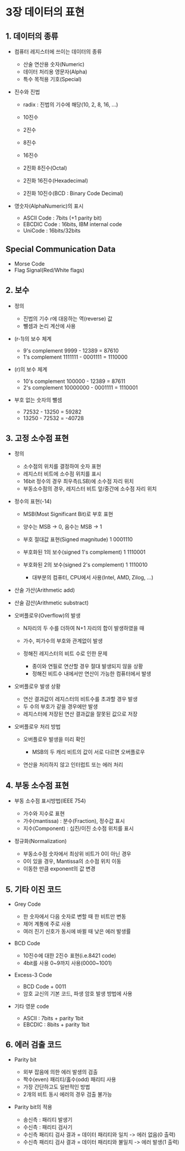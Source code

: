 # 3장 데이터의 표현

## 1. 데이터의 종류

- 컴퓨터 레지스터에 쓰이는 데이터의 종류

  - 산술 연산용 숫자(Numeric)
  - 데이터 처리용 영문자(Alpha)
  - 특수 목적용 기호(Special)

- 진수와 진법

  - radix : 진법의 기수에 해당(10, 2, 8, 16, ...)
  - 10진수
  - 2진수
  - 8진수
  - 16진수

  - 2진화 8진수(Octal)
  - 2진화 16진수(Hexadecimal)
  - 2진화 10진수(BCD : Binary Code Decimal)

- 영숫자(AlphaNumeric)의 표시

  - ASCII Code : 7bits (+1 parity bit)
  - EBCDIC Code : 16bits, IBM internal code
  - UniCode : 16bits/32bits

## Special Communication Data

- Morse Code
- Flag Signal(Red/White flags)

## 2. 보수

- 정의

  - 진법의 기수 r에 대응하는 역(reverse) 값
  - 뺄셈과 논리 계산에 사용

- (r-1)의 보수 체계

  - 9's complement 9999 - 12389 = 87610
  - 1's complement 1111111 - 0001111 = 1110000

- (r)의 보수 체계

  - 10's complement 100000 - 12389 = 87611
  - 2's complement 10000000 - 0001111 = 1110001

- 부호 없는 숫자의 뺄셈

  - 72532 - 13250 = 59282
  - 13250 - 72532 = -40728

## 3. 고정 소수점 표현

- 정의

  - 소수점의 위치를 결정하여 숫자 표현
  - 레지스터 비트에 소수점 위치를 표시
  - 16bit 정수의 경우 최우측(LSB)에 소수점 자리 위치
  - 부동소수점의 경우, 레지스터 비트 앞/중간에 소수점 자리 위치

- 정수의 표현(-14)

  - MSB(Most Significant Bit)로 부호 표현
  - 양수는 MSB -> 0, 음수는 MSB -> 1
  - 부호 절대값 표현(Signed magnitude) 1 0001110
  - 부호화된 1의 보수(signed 1's complement) 1 1110001
  - 부호화된 2의 보수(signed 2's complement) 1 1110010

    - 대부분의 컴퓨터, CPU에서 사용(Intel, AMD, Zilog, ...)

- 산술 가산(Arithmetic add)
- 산술 감산(Arithmetic substract)

- 오버플로우(Overflow)의 발생

  - N자리의 두 수를 더하여 N+1 자리의 합이 발생하였을 때
  - 가수, 피가수의 부호와 관계없이 발생
  - 정해진 레지스터의 비트 수로 인한 문제

    - 종이와 연필로 연산할 경우 절대 발생되지 않을 상황
    - 정해진 비트수 내에서만 연산이 가능한 컴퓨터에서 발생

- 오버플로우 발생 상황

  - 연산 결과값이 레지스터의 비트수를 초과할 경우 발생
  - 두 수의 부호가 같을 경우에만 발생
  - 레지스터에 저장된 연산 결과값을 잘못된 값으로 저장

- 오버플로우 처리 방법

  - 오버플로우 발생을 미리 확인

    - MSB의 두 캐리 비트의 값이 서로 다르면 오버플로우

  - 연산을 처리하지 않고 인터럽트 또는 에러 처리

## 4. 부동 소수점 표현

- 부동 소수점 표시방법(IEEE 754)

  - 가수와 지수로 표현
  - 가수(mantissa) : 분수(Fraction), 정수값 표시
  - 지수(Component) : 십진/이진 소수점 위치를 표시

- 정규화(Normalization)

  - 부동소수점 숫자에서 최상위 비트가 0이 아닌 경우
  - 0이 있을 경우, Mantissa의 소수점 위치 이동
  - 이동한 만큼 exponent의 값 변경

## 5. 기타 이진 코드

- Grey Code

  - 한 숫자에서 다음 숫자로 변할 때 한 비트만 변동
  - 제어 계통에 주로 사용
  - 여러 진기 신호가 동시에 바뀔 때 낮은 에러 발생률

- BCD Code

  - 10진수에 대한 2진수 표현(i.e.8421 code)
  - 4bit를 사용 0~9까지 사용(0000~1001)

- Excess-3 Code

  - BCD Code + 0011
  - 암호 교신의 기본 코드, 파생 암호 발생 방법에 사용

- 기타 영문 code

  - ASCII : 7bits + parity 1bit
  - EBCDIC : 8bits + parity 1bit

## 6. 에러 검출 코드

- Parity bit

  - 외부 잡음에 의한 에러 발생의 검출
  - 짝수(even) 패리티/홇수(odd) 패리티 사용
  - 가장 간단하고도 일반적인 방법
  - 2개의 비트 동시 에러의 경우 검출 불가능

- Parity bit의 적용

  - 송신측 : 패리티 발생기
  - 수신측 : 패리티 검사기
  - 수신측 패리티 검사 결과 = 데이터 패리티와 일치 -> 에러 없음(0 출력)
  - 수신측 패리티 검사 결과 = 데이터 패리티와 불일치 -> 에러 발생(1 출력)

